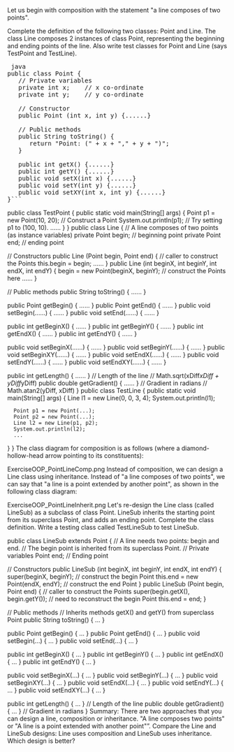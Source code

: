 Let us begin with composition with the statement "a line composes of two points".

Complete the definition of the following two classes: Point and Line. The class Line composes 2 instances of class Point, representing the beginning and ending points of the line. Also write test classes for Point and Line (says TestPoint and TestLine).
<pre> java
public class Point {
   // Private variables
   private int x;    // x co-ordinate
   private int y;    // y co-ordinate
   
   // Constructor
   public Point (int x, int y) {......}
   
   // Public methods
   public String toString() {
      return "Point: (" + x + "," + y + ")";
   }
   
   public int getX() {......}
   public int getY() {......}
   public void setX(int x) {......}
   public void setY(int y) {......}
   public void setXY(int x, int y) {......}
}``` </pre>

public class TestPoint {
   public static void main(String[] args) {
      Point p1 = new Point(10, 20);   // Construct a Point
      System.out.println(p1);
      // Try setting p1 to (100, 10).
      ......
   }
}
public class Line {
   // A line composes of two points (as instance variables)
   private Point begin;    // beginning point
   private Point end;      // ending point
   
   // Constructors
   public Line (Point begin, Point end) {  // caller to construct the Points
      this.begin = begin;
      ......
   }
   public Line (int beginX, int beginY, int endX, int endY) {
      begin = new Point(beginX, beginY);   // construct the Points here
      ......
   }
   
   // Public methods
   public String toString() { ...... }
   
   public Point getBegin() { ...... }
   public Point getEnd() { ...... }
   public void setBegin(......) { ...... }
   public void setEnd(......) { ...... }
   
   public int getBeginX() { ...... }
   public int getBeginY() { ...... }
   public int getEndX() { ...... }
   public int getEndY() { ...... }
   
   public void setBeginX(......) { ...... }
   public void setBeginY(......) { ...... }
   public void setBeginXY(......) { ...... }
   public void setEndX(......) { ...... }
   public void setEndY(......) { ...... }
   public void setEndXY(......) { ...... }
   
   public int getLength() { ...... } // Length of the line
                                     // Math.sqrt(xDiff*xDiff + yDiff*yDiff)
   public double getGradient() { ...... } // Gradient in radians
                                          // Math.atan2(yDiff, xDiff)
}
public class TestLine {
   public static void main(String[] args) {
      Line l1 = new Line(0, 0, 3, 4);
      System.out.println(l1);
   
      Point p1 = new Point(...);
      Point p2 = new Point(...);
      Line l2 = new Line(p1, p2);
      System.out.println(l2);
      ...
   }
}
The class diagram for composition is as follows (where a diamond-hollow-head arrow pointing to its constituents):

ExerciseOOP_PointLineComp.png
Instead of composition, we can design a Line class using inheritance. Instead of "a line composes of two points", we can say that "a line is a point extended by another point", as shown in the following class diagram:

ExerciseOOP_PointLineInherit.png
Let's re-design the Line class (called LineSub) as a subclass of class Point. LineSub inherits the starting point from its superclass Point, and adds an ending point. Complete the class definition. Write a testing class called TestLineSub to test LineSub.

public class LineSub extends Point {
   // A line needs two points: begin and end.
   // The begin point is inherited from its superclass Point.
   // Private variables
   Point end;               // Ending point
   
   // Constructors
   public LineSub (int beginX, int beginY, int endX, int endY) {
      super(beginX, beginY);             // construct the begin Point
      this.end = new Point(endX, endY);  // construct the end Point
   }
   public LineSub (Point begin, Point end) {  // caller to construct the Points
      super(begin.getX(), begin.getY());      // need to reconstruct the begin Point
      this.end = end;
   }
   
   // Public methods
   // Inherits methods getX() and getY() from superclass Point
   public String toString() { ... }
   
   public Point getBegin() { ... }
   public Point getEnd() { ... }
   public void setBegin(...) { ... }
   public void setEnd(...) { ... }
   
   public int getBeginX() { ... }
   public int getBeginY() { ... }
   public int getEndX() { ... }
   public int getEndY() { ... }
   
   public void setBeginX(...) { ... }
   public void setBeginY(...) { ... }
   public void setBeginXY(...) { ... }
   public void setEndX(...) { ... }
   public void setEndY(...) { ... }
   public void setEndXY(...) { ... }
   
   public int getLength() { ... }       // Length of the line
   public double getGradient() { ... }  // Gradient in radians
}
Summary: There are two approaches that you can design a line, composition or inheritance. "A line composes two points" or "A line is a point extended with another point"”. Compare the Line and LineSub designs: Line uses composition and LineSub uses inheritance. Which design is better?
